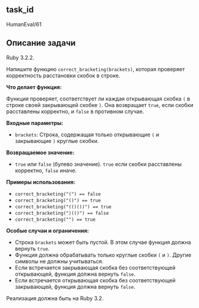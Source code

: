 ## task_id
HumanEval/61

## Описание задачи
Ruby 3.2.2.

Напишите функцию `correct_bracketing(brackets)`, которая проверяет корректность расстановки скобок в строке.

**Что делает функция:**

Функция проверяет, соответствует ли каждая открывающая скобка `(` в строке своей закрывающей скобке `)`.  Она возвращает `true`, если скобки расставлены корректно, и `false` в противном случае.

**Входные параметры:**

* `brackets`: Строка, содержащая только открывающие `(` и закрывающие `)` круглые скобки.

**Возвращаемое значение:**

* `true` или `false` (булево значение).  `true` если скобки расставлены корректно, `false` иначе.

**Примеры использования:**

* `correct_bracketing("(") == false`
* `correct_bracketing("()") == true`
* `correct_bracketing("(()())") == true`
* `correct_bracketing(")(()") == false`
* `correct_bracketing("") == true`


**Особые случаи и ограничения:**

* Строка `brackets` может быть пустой. В этом случае функция должна вернуть `true`.
* Функция должна обрабатывать только круглые скобки `(` и `)`.  Другие символы не должны учитываться.
* Если встречается закрывающая скобка без соответствующей открывающей, функция должна вернуть `false`.
* Если встречается открывающая скобка без соответствующей закрывающей, функция должна вернуть `false`.


Реализация должна быть на Ruby 3.2.

